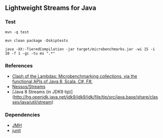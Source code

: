 ## Lightweight Streams for Java

### Test

```shell 
mvn -q test
 
mvn clean package -Dskiptests
    
java -XX:-TieredCompilation -jar target/microbenchmarks.jar -wi 15 -i 10 -f 1 -gc -tu ms ".*"
```   
    
### References
* [Clash of the Lambdas: Microbenchmarking collections, via the functional APIs of Java 8, Scala, C#, F#.](http://biboudis.github.io/clashofthelambdas/)
* [Nessos/Streams](https://github.com/nessos/Streams)
* [Java 8 Streams (in JDK9 tip)] (http://hg.openjdk.java.net/jdk9/jdk9/jdk/file/tip/src/java.base/share/classes/java/util/stream)

### Dependencies
* [JMH](http://openjdk.java.net/projects/code-tools/jmh/)
* [junit](http://junit.org/)

